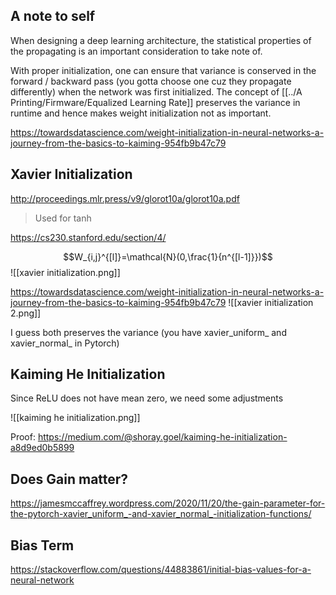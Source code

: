 ## A note to self

When designing a deep learning architecture, the statistical properties of the propagating is an important consideration to take note of. 

With proper initialization, one can ensure that variance is conserved in the forward / backward pass (you gotta choose one cuz they propagate differently) when the network was first initialized. The concept of [[../A Printing/Firmware/Equalized Learning Rate]] preserves the variance in runtime and hence makes weight initialization not as important.

https://towardsdatascience.com/weight-initialization-in-neural-networks-a-journey-from-the-basics-to-kaiming-954fb9b47c79

## Xavier Initialization

http://proceedings.mlr.press/v9/glorot10a/glorot10a.pdf


> Used for tanh

https://cs230.stanford.edu/section/4/

$$W_{i,j}^{[l]}=\mathcal{N}(0,\frac{1}{n^{[l-1]}})$$
![[xavier initialization.png]]

https://towardsdatascience.com/weight-initialization-in-neural-networks-a-journey-from-the-basics-to-kaiming-954fb9b47c79
![[xavier initialization 2.png]]

I guess both preserves the variance (you have xavier_uniform_ and xavier_normal_ in Pytorch)

## Kaiming He Initialization

Since ReLU does not have mean zero, we need some adjustments

![[kaiming he initialization.png]]

Proof: https://medium.com/@shoray.goel/kaiming-he-initialization-a8d9ed0b5899

## Does Gain matter?
https://jamesmccaffrey.wordpress.com/2020/11/20/the-gain-parameter-for-the-pytorch-xavier_uniform_-and-xavier_normal_-initialization-functions/

## Bias Term
https://stackoverflow.com/questions/44883861/initial-bias-values-for-a-neural-network